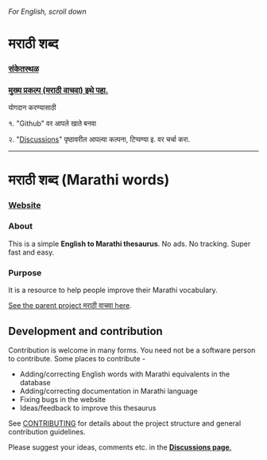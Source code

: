 *For English, scroll down*

# मराठी शब्द

### [संकेतस्थळ](https://mukta-strot.github.io/marathi-shabd/)
### [मुख्य प्रकल्प (मराठी वाचवा) इथे पहा.](https://mukta-strot.github.io/marathi-vachva/)

योगदान करण्यासाठी 

१. "Github" वर आपले खाते बनवा 

२. "[Discussions](https://github.com/mukta-strot/marathi-shabd/discussions)"
पृष्ठावरील आपल्या कल्पना, टिप्पण्या इ. वर चर्चा करा.

---

# मराठी शब्द (Marathi words)

### [**Website**](https://mukta-strot.github.io/marathi-shabd/)

### About

This is a simple **English to Marathi thesaurus**.
No ads. No tracking. Super fast and easy.

### Purpose

It is a resource to help people improve their Marathi vocabulary.

[See the parent project मराठी वाचवा here](https://mukta-strot.github.io/marathi-vachva/).

## Development and contribution

Contribution is welcome in many forms. You need not be a software person to
contribute. Some places to contribute -

- Adding/correcting English words with Marathi equivalents in the database
- Adding/correcting documentation in Marathi language
- Fixing bugs in the website
- Ideas/feedback to improve this thesaurus

See [CONTRIBUTING](CONTRIBUTING.md) for details about the project structure and
general contribution guidelines.

Please suggest your ideas, comments etc. in the [**Discussions
page**.](https://github.com/mukta-strot/marathi-shabd/discussions)
